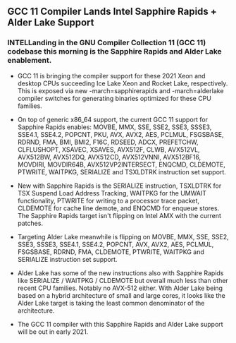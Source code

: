 ## GCC 11 Compiler Lands Intel Sapphire Rapids + Alder Lake Support

### INTELLanding in the GNU Compiler Collection 11 (GCC 11) codebase this morning is the Sapphire Rapids and Alder Lake enablement.

- GCC 11 is bringing the compiler support for these 2021 Xeon and desktop CPUs succeeding Ice Lake Xeon and Rocket Lake, respectively. This is exposed via new -march=sapphirerapids and -march=alderlake compiler switches for generating binaries optimized for these CPU families.

- On top of generic x86_64 support, the current GCC 11 support for Sapphire Rapids enables: MOVBE, MMX, SSE, SSE2, SSE3, SSSE3, SSE4.1, SSE4.2, POPCNT, PKU, AVX, AVX2, AES, PCLMUL, FSGSBASE, RDRND, FMA, BMI, BMI2, F16C, RDSEED, ADCX, PREFETCHW, CLFLUSHOPT, XSAVEC, XSAVES, AVX512F, CLWB, AVX512VL, AVX512BW, AVX512DQ, AVX512CD, AVX512VNNI, AVX512BF16, MOVDIRI, MOVDIR64B, AVX512VP2INTERSECT, ENQCMD, CLDEMOTE, PTWRITE, WAITPKG, SERIALIZE and TSXLDTRK instruction set support.

- New with Sapphire Rapids is the SERIALIZE instruction, TSXLDTRK for TSX Suspend Load Address Tracking, WAITPKG for the UMWAIT functionality, PTWRITE for writing to a processor trace packet, CLDEMOTE for cache line demote, and ENQCMD for enqueue stores. The Sapphire Rapids target isn't flipping on Intel AMX with the current patches.

- Targeting Alder Lake meanwhile is flipping on MOVBE, MMX, SSE, SSE2, SSE3, SSSE3, SSE4.1, SSE4.2, POPCNT, AVX, AVX2, AES, PCLMUL, FSGSBASE, RDRND, FMA, CLDEMOTE, PTWRITE, WAITPKG and SERIALIZE instruction set support.

- Alder Lake has some of the new instructions also with Sapphire Rapids like SERIALIZE / WAITPKG / CLDEMOTE but overall much less than other recent CPU families. Notably no AVX-512 either. With Alder Lake being based on a hybrid architecture of small and large cores, it looks like the Alder Lake target is taking the least common denominator of the architecture.

- The GCC 11 compiler with this Sapphire Rapids and Alder Lake support will be out in early 2021.